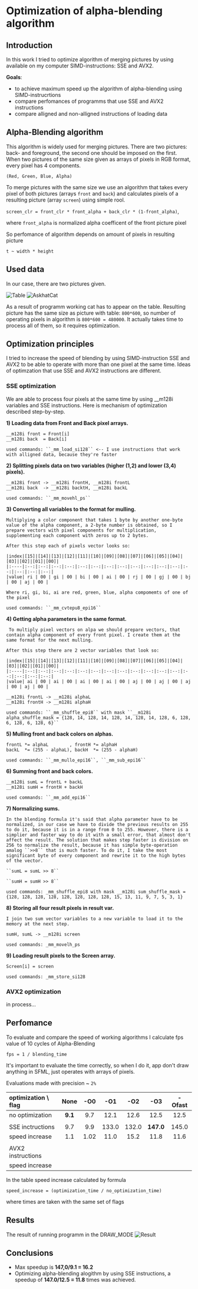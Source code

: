 # Optimization of alpha-blending algorithm

## Introduction
In this work I tried to optimize algorithm of merging pictures by using available on my computer SIMD-instructions: SSE and AVX2.

**Goals**:
- to achieve maximum speed up the algorithm of alpha-blending using SIMD-instrucrtions
- compare perfomances of programms that use SSE and AVX2 instructions
- compare alligned and non-alligned instructions of loading data 

## Alpha-Blending algorithm
This algorithm is widely used for merging pictures. There are two pictures: back- and foreground, the second one should be imposed on the first. When two pictures of the same size given as arrays of pixels in RGB format, every pixel has 4 components.

``(Red, Green, Blue, Alpha)``

To merge pictures with the same size we use an algorithm that takes every pixel of both pictures (arrays ``front`` and ``back``) and calculates pixels of a resulting picture (array ``screen``) using simple rool.

``screen_clr = front_clr * front_alpha + back_clr * (1-front_alpha)``,

where ``front_alpha`` is normalized alpha coefficent of the front picture pixel

So perfomance of algorithm depends on amount of pixels in resulting picture

``t ~ width * height``

## Used data
In our case, there are two pictures given.

![Table](Pictures/Table.bmp)
![AskhatCat](Pictures/AskhatCat.bmp)

As a result of programm working cat has to appear on the table. Resulting picture has the same size as picture with table: ``800*600``, so number of operating pixels in algorithm is ``800*600 = 480000``. It actually takes time to process all of them, so it requires optimization.

## Optimization principles
I tried to increase the speed of blending by using SIMD-instruction SSE and AVX2 to be able to operate with more than one pixel at the same time. Ideas of optimzation that use SSE and AVX2 instructions are different.

### SSE optimization
We are able to process four pixels at the same time by using __m128i variables and SSE instructions. Here is mechanism of optimization described step-by-step.

**1) Loading data from Front and Back pixel arrays.**

    __m128i front = Front[i]
    __m128i back  = Back[i] 

    used commands: ``_mm_load_si128`` <-- I use instructions that work with alligned data, because they're faster

**2) Splitting pixels data on two variables (higher (1,2) and lower (3,4) pixels).**

    __m128i front -> __m128i frontH, __m128i frontL
    __m128i back  -> __m128i backtH, __m128i backL 

    used commands: ``_mm_movehl_ps``

**3) Converting all variables to the format for mulling.**

    Multiplying a color component that takes 1 byte by another one-byte value of the alpha component, a 2-byte number is obtained, so I prepare vectors with pixel components for multiplication, supplementing each component with zeros up to 2 bytes.
    
    After this step each of pixels vector looks so:
    
    |index|[15]|[14]|[13]|[12]|[11]|[10]|[09]|[08]|[07]|[06]|[05]|[04]|[03]|[02]|[01]|[00]|
    |:----|:--:|:--:|:--:|:--:|:--:|:--:|:--:|:--:|:--:|:--:|:--:|:--:|:--:|:--:|:--:|:--:|
    |value| ri | 00 | gi | 00 | bi | 00 | ai | 00 | rj | 00 | gj | 00 | bj | 00 | aj | 00 |

    Where ri, gi, bi, ai are red, green, blue, alpha compomemts of one of the pixel

    used commands: ``_mm_cvtepu8_epi16``

**4) Getting alpha parameters in the same format.**
    
     To multiply pixel vectors on alpa we should prepare vectors, that contain alpha component of every front pixel. I create them at the same format for the next mulling.
    
    After this step there are 2 vector variables that look so:
    
    |index|[15]|[14]|[13]|[12]|[11]|[10]|[09]|[08]|[07]|[06]|[05]|[04]|[03]|[02]|[01]|[00]|
    |:----|:--:|:--:|:--:|:--:|:--:|:--:|:--:|:--:|:--:|:--:|:--:|:--:|:--:|:--:|:--:|:--:|
    |value| ai | 00 | ai | 00 | ai | 00 | ai | 00 | aj | 00 | aj | 00 | aj | 00 | aj | 00 |

    __m128i frontL -> __m128i alphaL
    __m128i frontH -> __m128i alphaH

    used commands: ``_mm_shuffle_epi8`` with mask ``__m128i alpha_shuffle_mask = {128, 14, 128, 14, 128, 14, 128, 14, 128, 6, 128, 6, 128, 6, 128, 6}``

**5) Mulling front and back colors on alphas.**

    frontL *= alphaL        , frontH *= alphaH        
    backL  *= (255 - alphaL), backH  *= (255 - alphaH)

    used commands: ``_mm_mullo_epi16``, ``_mm_sub_epi16``

**6) Summing front and back colors.**

    __m128i sumL = frontL + backL
    __m128i sumH = frontH + backH

    used commands: ``_mm_add_epi16``

**7) Normalizing sums.**
    
    In the blending formula it's said that alpha parameter have to be normalized, in our case we have to divide the previous results on 255 to do it, because it is in a range from 0 to 255. However, there is a simplier and faster way to do it with a small error, that almost don't affect the result. The solution that makes step faster is division on 256 to normalize the result, because it has simple byte-operation amalog ``>>8`` that is much faster. To do it, I take the most significant byte of every component and rewrite it to the high bytes of the vector.

    ``sumL = sumL >> 8``
    
    ``sumH = sumH >> 8``

    used commands: _mm_shuffle_epi8 with mask __m128i sum_shuffle_mask = {128, 128, 128, 128, 128, 128, 128, 128, 15, 13, 11, 9, 7, 5, 3, 1}

**8) Storing all four result pixels in result var.**

    I join two sum vector variables to a new variable to load it to the memory at the next step.

    sumH, sumL -> __m128i screen

    used commands: _mm_movelh_ps

**9) Loading result pixels to the Screen array.**

    Screen[i] = screen

    used commands: _mm_store_si128

### AVX2 optimization
in process...

## Perfomance
To evaluate and compare the speed of working algorithms I calculate fps value of 10 cycles of Alpha-Blending

``fps = 1 / blending_time``

It's important to evaluate the time correctly, so when I do it, app don't draw anything in SFML, just operates with arrays of pixels.

Evaluations made with precision ~ ``2%``

|optimization \ flag|None   |-O0 |-O1  |-O2  |-O3      |-Ofast|
|:------------------|:-----:|:--:|:---:|:---:|:-------:|:----:|
|no optimization    |**9.1**|9.7 |12.1 |12.6 |12.5     |12.5  |
|                   |       |    |     |     |         |      |
|SSE inctructions   |9.7    |9.9 |133.0|132.0|**147.0**|145.0 |
|speed increase     |1.1    |1.02|11.0 |15.2 |11.8     |11.6  |
|                   |       |    |     |     |         |      |
|AVX2 instructions  |       |    |     |     |         |      |
|speed increase     |       |    |     |     |         |      |

In the table speed increase calculated by formula

``speed_increase = (optimization_time / no_optimization_time)``

where times are taken with the same set of flags

## Results
The result of running programm in the DRAW_MODE
![Result](Pictures/Result.png)

## Conclusions
- Max speedup is **147,0/9.1 = 16.2**
- Optimizing alpha-blending alogithm by using SSE instructions, a speedup of **147.0/12.5 = 11.8** times was achieved.
